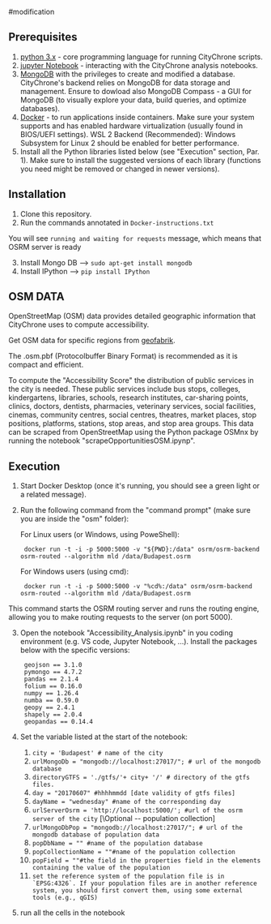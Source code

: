 #modification

## Prerequisites
1. [python 3.x](https://www.python.org/download/releases/3.0/) - core programming language for running CityChrone scripts.
2. [jupyter Notebook](http://jupyter.org/) -  interacting with the CityChrone analysis notebooks.
3. [MongoDB](https://www.mongodb.com/download-center#community) with the privileges to create and modified a database. CityChrone's backend relies on MongoDB for data storage and management. Ensure to dowload also MongoDB Compass - a GUI for MongoDB (to visually explore your data, build queries, and optimize databases).
4. [Docker](https://docs.docker.com/get-started/get-docker/) - to run applications inside containers. Make sure your system supports and has enabled hardware virtualization (usually found in BIOS/UEFI settings). WSL 2 Backend (Recommended): Windows Subsystem for Linux 2 should be enabled for better performance.
5. Install all the Python libraries listed below (see "Execution" section, Par. 1). Make sure to install the suggested versions of each library (functions you need might be removed or changed in newer versions).

## Installation
1. Clone this repository.
2. Run the commands annotated in `Docker-instructions.txt` 

You will see `running and waiting for requests` message, which means that OSRM server is ready

3. Install Mongo DB --> `sudo apt-get install mongodb`
4. Install IPython --> `pip install IPython`

## OSM DATA
OpenStreetMap (OSM) data provides detailed geographic information that CityChrone uses to compute accessibility.

Get OSM data for specific regions from [geofabrik](https://download.geofabrik.de/).

The .osm.pbf (Protocolbuffer Binary Format) is recommended as it is compact and efficient.

To compute the "Accessibility Score" the distribution of public services in the city is needed. These public services include bus stops, colleges, kindergartens, libraries, schools, research institutes, car-sharing points, clinics, doctors, dentists, pharmacies, veterinary services, social facilities, cinemas, community centres, social centres, theatres, market places, stop positions, platforms, stations, stop areas, and stop area groups. This data can be scraped from OpenStreetMap using the Python package OSMnx by running the notebook "scrapeOpportunitiesOSM.ipynp".

## Execution
1. Start Docker Desktop (once it's running, you should see a green light or a related message).

2. Run the following command from the "command prompt" (make sure you are inside the "osm" folder): 

	For Linux users (or Windows, using PoweShell):

		docker run -t -i -p 5000:5000 -v "${PWD}:/data" osrm/osrm-backend osrm-routed --algorithm mld /data/Budapest.osrm

	For Windows users (using cmd):

		docker run -t -i -p 5000:5000 -v "%cd%:/data" osrm/osrm-backend osrm-routed --algorithm mld /data/Budapest.osrm

This command starts the OSRM routing server and runs the routing engine, allowing you to make routing requests to the server (on port 5000).

3. Open the notebook "Accessibility_Analysis.ipynb" in you coding environment (e.g. VS code, Jupyter Notebook, ...). Install the packages below with the specific versions:

		geojson == 3.1.0
		pymongo == 4.7.2
		pandas == 2.1.4
		folium == 0.16.0
		numpy == 1.26.4
		numba == 0.59.0
		geopy == 2.4.1
		shapely == 2.0.4
		geopandas == 0.14.4


4. Set the variable listed at the start of the notebook:
	1. ```city = 'Budapest' # name of the city```
	2. ```urlMongoDb = "mongodb://localhost:27017/"; # url of the mongodb database```
	3. ```directoryGTFS = './gtfs/'+ city+ '/' # directory of the gtfs files.```
	4. ```day = "20170607" #hhhhmmdd [date validity of gtfs files]```
	5. ```dayName = "wednesday" #name of the corresponding day```
	6. ```urlServerOsrm = 'http://localhost:5000/'; #url of the osrm server of the city```
    \[\Optional -- population collection]
    7. ```urlMongoDbPop = "mongodb://localhost:27017/"; # url of the mongodb database of population data```
    8. ```popDbName = "" #name of the population database```
    9. ```popCollectionName = ""#name of the population collection```
    10. ```popField = ""#the field in the properties field in the elements containing the value of the population```
    11. ```set the reference system of the population file is in `EPSG:4326`. If your population files are in another reference system, you should first convert them, using some external tools (e.g., qGIS)```

5. run  all the cells in the notebook 

    





